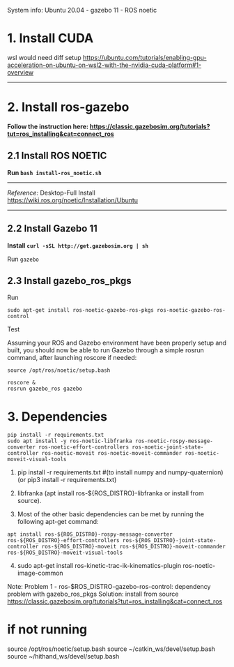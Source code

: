 System info: Ubuntu 20.04 - gazebo 11 - ROS noetic
# 1. Install CUDA
wsl would need diff setup
https://ubuntu.com/tutorials/enabling-gpu-acceleration-on-ubuntu-on-wsl2-with-the-nvidia-cuda-platform#1-overview

---
# 2. Install ros-gazebo
**Follow the instruction here:
https://classic.gazebosim.org/tutorials?tut=ros_installing&cat=connect_ros**
## 2.1 Install ROS NOETIC 
**Run `bash install-ros_noetic.sh`**

---
*Reference:*
Desktop-Full Install
https://wiki.ros.org/noetic/Installation/Ubuntu


---
## 2.2 Install Gazebo 11
**Install `curl -sSL http://get.gazebosim.org | sh`**

Run `gazebo`

## 2.3 Install gazebo_ros_pkgs
Run 
```
sudo apt-get install ros-noetic-gazebo-ros-pkgs ros-noetic-gazebo-ros-control
```

Test

Assuming your ROS and Gazebo environment have been properly setup and built, you should now be able to run Gazebo through a simple rosrun command, after launching roscore if needed:
```
source /opt/ros/noetic/setup.bash

roscore &
rosrun gazebo_ros gazebo
```

# 3. Dependencies
```
pip install -r requirements.txt
sudo apt install -y ros-noetic-libfranka ros-noetic-rospy-message-converter ros-noetic-effort-controllers ros-noetic-joint-state-controller ros-noetic-moveit ros-noetic-moveit-commander ros-noetic-moveit-visual-tools

```

1. pip install -r requirements.txt #(to install numpy and numpy-quaternion) (or pip3 install -r requirements.txt)

2. libfranka (apt install ros-${ROS_DISTRO}-libfranka or install from source).

3. Most of the other basic dependencies can be met by running the following apt-get command:
```
apt install ros-${ROS_DISTRO}-rospy-message-converter ros-${ROS_DISTRO}-effort-controllers ros-${ROS_DISTRO}-joint-state-controller ros-${ROS_DISTRO}-moveit ros-${ROS_DISTRO}-moveit-commander ros-${ROS_DISTRO}-moveit-visual-tools
```
4. sudo apt-get install ros-kinetic-trac-ik-kinematics-plugin
ros-noetic-image-common

Note: 
Problem 1 - ros-$ROS_DISTRO-gazebo-ros-control: 
dependency problem with gazebo_ros_pkgs
Solution: install from source
https://classic.gazebosim.org/tutorials?tut=ros_installing&cat=connect_ros


# if not running 
source /opt/ros/noetic/setup.bash
source ~/catkin_ws/devel/setup.bash
source ~/hithand_ws/devel/setup.bash
